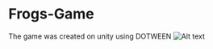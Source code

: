 # Frogs-Game
The game was created on unity using DOTWEEN
![Alt text](https://assets.digitalocean.com/articles/alligator/boo.svg "a title")
